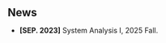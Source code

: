 <h1 id="Teaching"></h1>

<h2 style="margin: 30px 0px 10px;">News</h2>

<ul>

<li><strong>[SEP. 2023]</strong> System Analysis I, 2025 Fall. </li>	
</div>
</ul>
